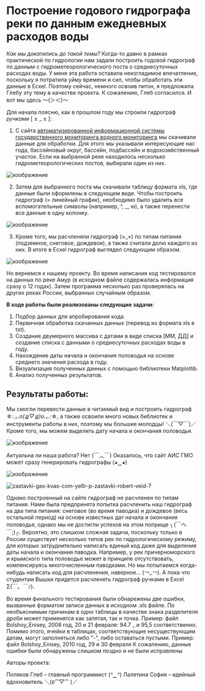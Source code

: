 # Построение годового гидрографа реки по данным ежедневных расходов воды

*Как мы докатились до такой темы?* Когда-то давно в рамках практической по гидрологии нам задали построить годовой гидрограф по данным с гидрометеорологического поста о среднесуточных расходах воды. У меня эта работа оставила неизгладимое впечатление, поскольку я потратила уйму времени и сил, чтобы обработать эти данные в Ecxel. Поэтому сейчас, немного освоив питон, я предложила Глебу эту тему в качестве проекта. К сожалению, Глеб согласился. И вот мы *здесь* 〜(＞＜)〜

Для начала поясню, как в прошлом году мы строили гидрограф *ручками* [ ± _ ± ]:

1.	С сайта [автоматизированной информационной системы государственного мониторинга водного мониторинга](https://gmvo.skniivh.ru/index.php?id=505) мы скачивали данные для обработки. Для этого мы указывали интересующие нас года, бассейновый округ, бассейн, подбассейн и водохозяйственный участок. Если на выбранной реке находилось несколько гидрометеорологических постов, выбирали один из них.

![изображение](https://github.com/user-attachments/assets/75df81a5-b4c0-4295-8837-26a939d5fb6e)

2.	Затем для выбранного поста мы скачивали таблицу формата xls, где данные были оформлены в следующем виде. Чтобы построить гидрограф (= линейный график), необходимо было удалить все вспомогательные символы (например, ^, _, ю), а также перенести все данные в одну колонку.

![изображение](https://github.com/user-attachments/assets/18aedf14-83c8-415d-a147-35d0f06f0e91)

3.	Кроме того, мы расчленяли гидрограф (×_×) по типам питания (подземное, снеговое, дождевое), а также считали долю каждого из них. В итоге в Ecxel гидрограф выглядел следующим образом.

![изображение](https://github.com/user-attachments/assets/b67d3206-ce30-4708-bd1b-94fc573a5235)

Но вернемся к нашему проекту. 
Во время написания код тестировался на данных по реке Амур (в исходном файле содержалась информация сразу о 12 годах). Затем программа несколько раз проверялась на других реках России, выбранных случайным образом. 

**В ходе работы были реализованы следующие задачи:**

1.	Подбор данных для апробирования кода.
2.	Первичная обработка скачанных данных (перевод из формата xls в txt).
3.	Создание двумерного массива с датами в виде списка [ММ, ДД] и создание списка с данными о среднесуточных расходах воды в году.
4.	Нахождение даты начала и окончания половодья на основе среднего значения расхода в году.
5.	Визуализация полученных данных с помощью библиотеки Matplotlib.
6.	Анализ полученных результатов.

## Результаты работы:

Мы смогли перевести данные в читаемый вид и построить гидрограф ☆*:.｡.o(≧▽≦)o.｡.:*☆, а также освоили много новых библиотек и инструменты работы в них, поэтому мы большие молодцы! ＼(￣▽￣)／ Кроме того, мы можем выделить дату начала и окончания половодья.

![изображение](https://github.com/user-attachments/assets/f2e30a80-d164-4ffd-8231-d6539774acca)

Актуальна ли наша работа? Нет (￣︿￣)
Оказалось, что сайт АИС ГМО может сразу генерировать гидрографы (◕‿◕)

![изображение](https://github.com/user-attachments/assets/c630d49d-bee0-464d-a957-c9682e69d55c)

![zastavki-gas-kvas-com-ye6r-p-zastavki-robert-veid-7](https://github.com/user-attachments/assets/3dfbb821-ed1e-41c4-a3f3-a6f2d3dba9de)

Однако построенный на сайте гидрограф не расчленен по типам питания. Нами была предпринята попытка расчленить наш гидрограф на два типа питания: снеговое (во время паводка) и дождевое (весь остальной период) на основе известных дат начала и окончания половодья, однако мы не достигли успехов на этом поприще ┐(￣ヘ￣;)┌. Вероятно, это слишком сложная задача, поскольку только в России существует несколько типов рек по гидрологическому режиму, для которых затруднительно написать единый код даже для выделения даты начала и окончания паводка. Например, у рек причерноморского и крымского типа половодье может в принципе отсутствовать, компенсируясь многочисленным паводками.
Но мы попытаемся когда-нибудь написать код для расчленения, наверное... (￢_￢). А пока что студентам Вышки придется расчленять гидрограф ручками в Excel Σ(￣。￣ﾉ).

Во время финального тестирования были обнарежены две ошибки, вызванные форматом записи данных в исходном .xls файле.
По необъяснимым причинам в одно таблицы в качестве знака разделителя дроби может применятся как запятая, так и точка. Пример: файл Bolshoy_Enisey, 2008 год, 20 и 21 февраля: 94.7 _ и 95,5 соответственно.
Помимо этого, ячейки в таблицах, соответствующие несуществующим датам, могут заполняться либо "-", либо оставаться пустыми. Пример: файл Bolshoy_Enisey, 2010 год, 29 и 30 февраля
К сожалению, данные ошибки были обнаружены слишком поздно и не были исправлены 

Авторы проекта:

Поляков Глеб – главный программист (*^‿^*)
Лалетина София – идейный вдохновитель ＼(٥⁀▽⁀ )／
